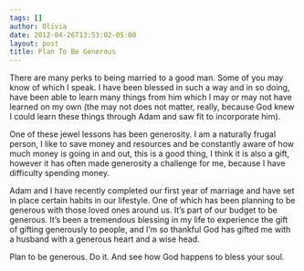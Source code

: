 ```yaml
---
tags: []
author: Olivia
date: 2012-04-26T13:53:02-05:00
layout: post
title: Plan To Be Generous
---
```


There are many perks to being married to a good man. Some of you may know of which I speak. I have been blessed in such a way and in so doing, have been able to learn many things from him which I may or may not have learned on my own (the may not does not matter, really, because God knew I could learn these things through Adam and saw fit to incorporate him). 

One of these jewel lessons has been generosity. I am a naturally frugal person, I like to save money and resources and be constantly aware of how much money is going in and out, this is a good thing, I think it is also a gift, however it has often made generosity a challenge for me, because I have difficulty spending money. 

Adam and I have recently completed our first year of marriage and have set in place certain habits in our lifestyle. One of which has been planning to be generous with those loved ones around us. It’s part of our budget to be generous. It’s been a tremendous blessing in my life to experience the gift of gifting generously to people, and I’m so thankful God has gifted me with a husband with a generous heart and a wise head. 

Plan to be generous. Do it. And see how God happens to bless your soul.
